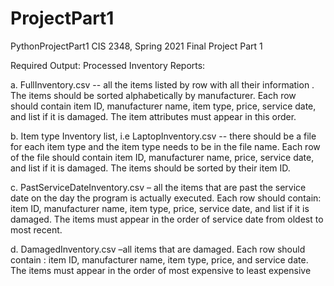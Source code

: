 # ProjectPart1
PythonProjectPart1
CIS 2348, Spring 2021 
 Final Project 
Part 1 

Required Output: 
Processed Inventory Reports: 

a. FullInventory.csv -- all the items listed by row with all their information . The items 
should be sorted alphabetically by manufacturer. Each row should contain item ID, 
manufacturer name, item type, price, service date, and list if it is damaged. The item 
attributes must appear in this order. 

b. Item type Inventory list, i.e LaptopInventory.csv -- there should be a file for each item 
type and the item type needs to be in the file name. Each row of the file should contain 
item ID, manufacturer name, price, service date, and list if it is damaged. The items 
should be sorted by their item ID. 

c. PastServiceDateInventory.csv – all the items that are past the service date on the day 
the program is actually executed. Each row should contain: item ID, manufacturer 
name, item type, price, service date, and list if it is damaged. The items must appear in 
the order of service date from oldest to most recent. 

d. DamagedInventory.csv –all items that are damaged. Each row should contain : item ID, 
manufacturer name, item type, price, and service date. The items must appear in the 
order of most expensive to least expensive
